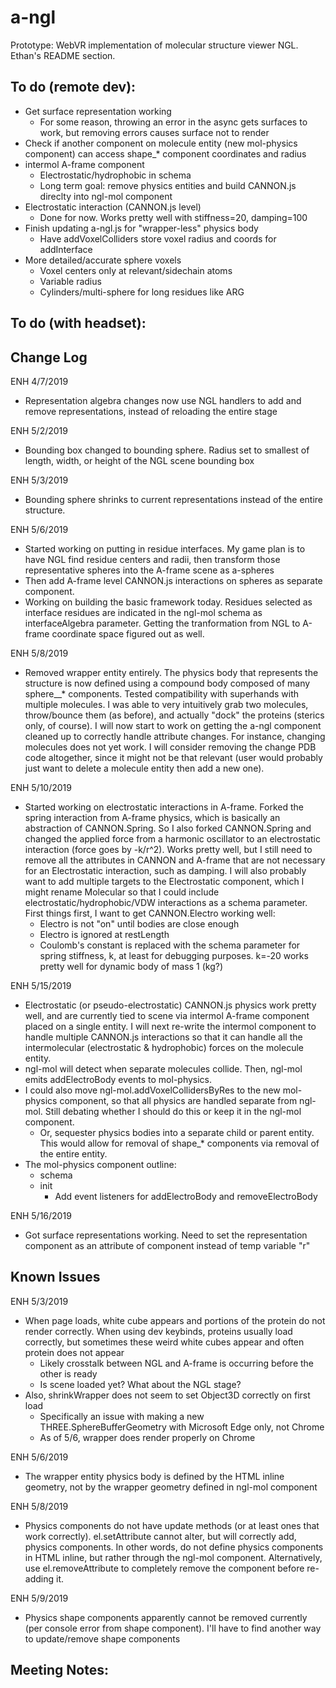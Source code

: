 a-ngl
=================

Prototype: WebVR implementation of molecular structure viewer NGL. Ethan's README section.

To do (remote dev):
-----------------
- Get surface representation working
  - For some reason, throwing an error in the async gets surfaces to work, but removing errors causes surface not to render
- Check if another component on molecule entity (new mol-physics component) can access shape_* component coordinates and radius
- intermol A-frame component
  - Electrostatic/hydrophobic in schema
  - Long term goal: remove physics entities and build CANNON.js direclty into ngl-mol component
- Electrostatic interaction (CANNON.js level)
  - Done for now. Works pretty well with stiffness=20, damping=100
- Finish updating a-ngl.js for "wrapper-less" physics body
  - Have addVoxelColliders store voxel radius and coords for addInterface
- More detailed/accurate sphere voxels
  - Voxel centers only at relevant/sidechain atoms
  - Variable radius
  - Cylinders/multi-sphere for long residues like ARG

To do (with headset):
-----------------


Change Log
-----------------
ENH 4/7/2019
- Representation algebra changes now use NGL handlers to add and remove representations, instead of reloading the entire stage

ENH 5/2/2019
- Bounding box changed to bounding sphere. Radius set to smallest of length, width, or height of the NGL scene bounding box

ENH 5/3/2019
- Bounding sphere shrinks to current representations instead of the entire structure.

ENH 5/6/2019
- Started working on putting in residue interfaces. My game plan is to have NGL find residue centers and radii, then transform those 
representative spheres into the A-frame scene as a-spheres
- Then add A-frame level CANNON.js interactions on spheres as separate component.
- Working on building the basic framework today. Residues selected as interface residues are indicated in the ngl-mol schema as 
interfaceAlgebra parameter. Getting the tranformation from
NGL to A-frame coordinate space figured out as well.

ENH 5/8/2019
- Removed wrapper entity entirely. The physics body that represents the structure is now defined using a compound body composed of many 
sphere__* components. Tested compatibility with superhands with multiple molecules. I was able to very intuitively grab two molecules, 
throw/bounce them (as before), and actually "dock" the proteins (sterics only, of course). I will now start to work on getting the a-ngl 
component cleaned up to correctly handle attribute changes. For instance, changing molecules does not yet work. I will consider removing 
the change PDB code altogether, since it might not be that relevant (user would probably just want to delete a molecule entity then add a 
new one).

ENH 5/10/2019
- Started working on electrostatic interactions in A-frame. Forked the spring interaction from A-frame physics, which is basically an 
abstraction of CANNON.Spring. So I also forked CANNON.Spring and changed the applied force from a harmonic oscillator to an electrostatic 
interaction (force goes by -k/r^2). Works pretty well, but I still need to remove all the attributes in CANNON and A-frame that are not 
necessary for an Electrostatic interaction, such as damping. I will also probably want to add multiple targets to the Electrostatic component, 
which I might rename Molecular so that I could include electrostatic/hydrophobic/VDW interactions as a schema parameter. First things first, I 
want to get CANNON.Electro working well:
  - Electro is not "on" until bodies are close enough
  - Electro is ignored at restLength
  - Coulomb's constant is replaced with the schema parameter for spring stiffness, k, at least for debugging purposes. k=-20 works pretty well 
  for dynamic body of mass 1 (kg?)

ENH 5/15/2019
- Electrostatic (or pseudo-electrostatic) CANNON.js physics work pretty well, and are currently tied to scene via intermol A-frame component
placed on a single entity. I will next re-write the intermol component to handle multiple CANNON.js interactions so that it can handle all the
intermolecular (electrostatic & hydrophobic) forces on the molecule entity.
- ngl-mol will detect when separate molecules collide. Then, ngl-mol emits addElectroBody events to mol-physics. 
- I could also move ngl-mol.addVoxelCollidersByRes to the new mol-physics component, so that all physics are handled separate from
ngl-mol. Still debating whether I should do this or keep it in the ngl-mol component.
  - Or, sequester physics bodies into a separate child or parent entity. This would allow for removal of shape_* components via removal of the
  entire entity.
- The mol-physics component outline:
  - schema
  - init
    - Add event listeners for addElectroBody and removeElectroBody

ENH 5/16/2019
- Got surface representations working. Need to set the representation component as an attribute of component instead of temp variable "r"

Known Issues
-----------------

ENH 5/3/2019
- When page loads, white cube appears and portions of the protein do not render correctly. When using dev keybinds, proteins usually load correctly, but sometimes these weird white
cubes appear and often protein does not appear
  - Likely crosstalk between NGL and A-frame is occurring before the other is ready
  - Is scene loaded yet? What about the NGL stage?
- Also, shrinkWrapper does not seem to set Object3D correctly on first load
  - Specifically an issue with making a new THREE.SphereBufferGeometry with Microsoft Edge only, not Chrome
  - As of 5/6, wrapper does render properly on Chrome

ENH 5/6/2019
- The wrapper entity physics body is defined by the HTML inline geometry, not by the wrapper geometry defined in ngl-mol component

ENH 5/8/2019

- Physics components do not have update methods (or at least ones that work correctly). el.setAttribute cannot alter, but will correctly add, physics components.
In other words, do not define physics components in HTML inline, but rather through the ngl-mol component. Alternatively, use el.removeAttribute to completely remove
the component before re-adding it.

ENH 5/9/2019

- Physics shape components apparently cannot be removed currently (per console error from shape component). I'll have to find another way to
update/remove shape components

Meeting Notes:
-----------------


